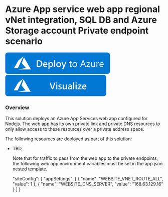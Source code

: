 # Azure App service web app regional vNet integration, SQL DB and Azure Storage account Private endpoint scenario 

[![Deploy To Azure](https://raw.githubusercontent.com/Azure/azure-quickstart-templates/master/1-CONTRIBUTION-GUIDE/images/deploytoazure.svg?sanitize=true)](https://portal.azure.com/#create/Microsoft.Template/uri/https%3A%2F%2Fraw.githubusercontent.com%2Fmpapas%2Fazure-samples%2Fmaster%2Fprovision-web-app-python-postgreSQL%2Fazuredeploy.json)
[![Visualize](https://raw.githubusercontent.com/Azure/azure-quickstart-templates/master/1-CONTRIBUTION-GUIDE/images/visualizebutton.svg?sanitize=true)](http://armviz.io/#/?load=https%3A%2F%2Fraw.githubusercontent.com%2Fmpapas%2Fazure-samples%2Fmaster%2Fprovision-web-app-python-postgreSQL%2Fazuredeploy.json)

### Overview

This solution deploys an Azure App Services web app configured for Nodejs. The web app has its own private link and private DNS resources to only allow access to these resources over a private address space.

The following resources are deployed as part of this solution:

- TBD

  Note that for traffic to pass from the web app to the private endpoints, the following web app environment variables must be set in the app.json nested template.

  "siteConfig": {
                    "appSettings": [
                        {
                            "name": "WEBSITE_VNET_ROUTE_ALL",
                            "value": 1
                        },
                        {
                            "name": "WEBSITE_DNS_SERVER",
                            "value": "168.63.129.16"
                        }
                    ]
                }
